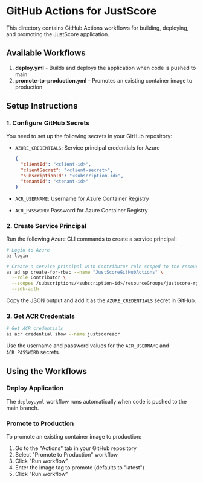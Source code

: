 # GitHub Actions for JustScore

This directory contains GitHub Actions workflows for building, deploying, and promoting the JustScore application.

## Available Workflows

1. **deploy.yml** - Builds and deploys the application when code is pushed to main
2. **promote-to-production.yml** - Promotes an existing container image to production

## Setup Instructions

### 1. Configure GitHub Secrets

You need to set up the following secrets in your GitHub repository:

- `AZURE_CREDENTIALS`: Service principal credentials for Azure
  ```json
  {
    "clientId": "<client-id>",
    "clientSecret": "<client-secret>",
    "subscriptionId": "<subscription-id>",
    "tenantId": "<tenant-id>"
  }
  ```

- `ACR_USERNAME`: Username for Azure Container Registry
- `ACR_PASSWORD`: Password for Azure Container Registry

### 2. Create Service Principal

Run the following Azure CLI commands to create a service principal:

```bash
# Login to Azure
az login

# Create a service principal with Contributor role scoped to the resource group
az ad sp create-for-rbac --name "JustScoreGitHubActions" \
  --role Contributor \
  --scopes /subscriptions/<subscription-id>/resourceGroups/justscore-rg \
  --sdk-auth
```

Copy the JSON output and add it as the `AZURE_CREDENTIALS` secret in GitHub.

### 3. Get ACR Credentials

```bash
# Get ACR credentials
az acr credential show --name justscoreacr
```

Use the username and password values for the `ACR_USERNAME` and `ACR_PASSWORD` secrets.

## Using the Workflows

### Deploy Application

The `deploy.yml` workflow runs automatically when code is pushed to the main branch.

### Promote to Production

To promote an existing container image to production:

1. Go to the "Actions" tab in your GitHub repository
2. Select "Promote to Production" workflow
3. Click "Run workflow"
4. Enter the image tag to promote (defaults to "latest")
5. Click "Run workflow" 
